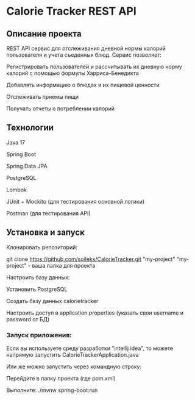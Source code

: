 # Calorie Tracker REST API


## Описание проекта

REST API сервис для отслеживания дневной нормы калорий пользователя и учета съеденных блюд. Сервис позволяет:

Регистрировать пользователей и рассчитывать их дневную норму калорий с помощью формулы Харриса-Бенедикта

Добавлять информацию о блюдах и их пищевой ценности

Отслеживать приемы пищи

Получать отчеты о потреблении калорий

## Технологии

Java 17

Spring Boot

Spring Data JPA

PostgreSQL

Lombok

JUnit + Mockito (для тестирования основной логики)

Postman (для тестирования API)

## Установка и запуск

Клонировать репозиторий:


git clone https://github.com/soileks/CalorieTracker.git "my-project"
"my-project" - ваша папка для проекта


Настроить базу данных:

Установить PostgreSQL

Создать базу данных calorietracker

Настроить доступ в application.properties (указать свои username и password от БД)

### Запуск приложения:

Если вы используете среду разработки "intellij idea", то можете напрямую запустить CalorieTrackerApplication.java

Или же можно запустить через командную строку:

Перейдите в папку проекта (где pom.xml)

Выполните: 
./mvnw spring-boot:run




